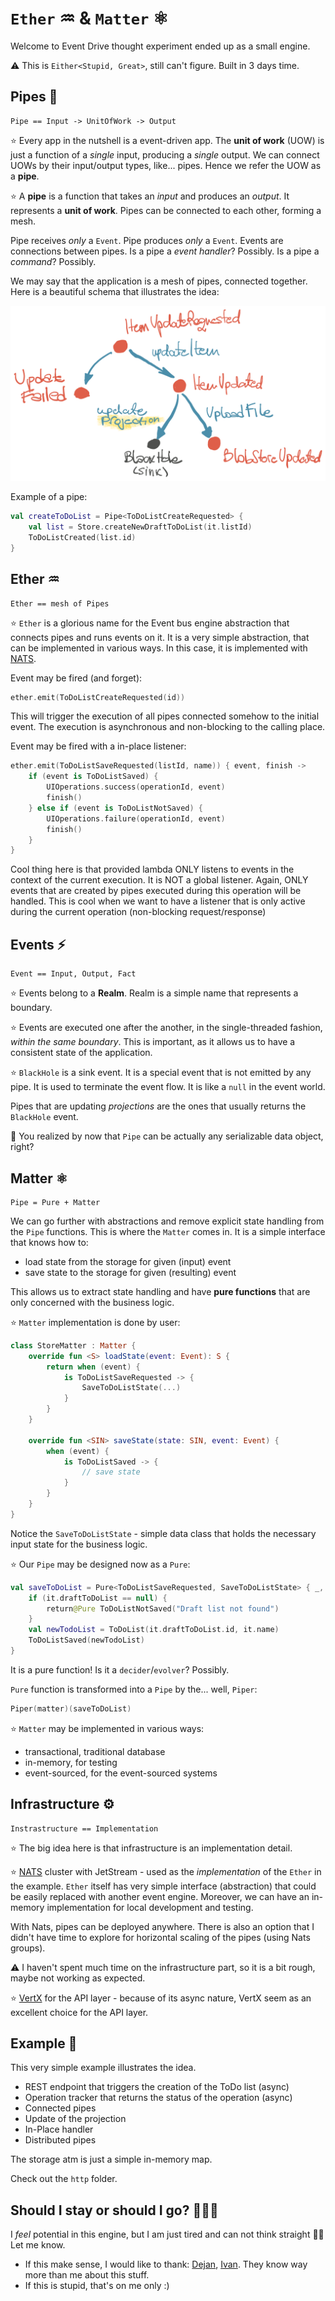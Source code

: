 # **`Ether`** ♒️ & **`Matter`** ⚛️

Welcome to Event Drive thought experiment ended up as a small engine.

⚠️ This is `Either<Stupid, Great>`, still can't figure. Built in 3 days time.

## Pipes 🌊

```
Pipe == Input -> UnitOfWork -> Output
```

⭐️ Every app in the nutshell is a event-driven app. The **unit of work** (UOW) is just a function of a _single_ input, producing a _single_ output. We can connect UOWs by their input/output types, like... pipes. Hence we refer the UOW as a **pipe**.

⭐️ A **pipe** is a function that takes an _input_ and produces an _output_. It represents a **unit of work**. Pipes can be connected to each other, forming a mesh.

Pipe receives _only_ a `Event`. Pipe produces _only_ a `Event`. Events are connections between pipes. Is a pipe a _event handler_? Possibly. Is a pipe a _command_? Possibly.

We may say that the application is a mesh of pipes, connected together. Here is a beautiful schema that illustrates the idea:

![](./doc/mesh.png)

Example of a pipe:

```kt
val createToDoList = Pipe<ToDoListCreateRequested> {
    val list = Store.createNewDraftToDoList(it.listId)
    ToDoListCreated(list.id)
}
```

## Ether ♒

```
Ether == mesh of Pipes
```

⭐️ `Ether` is a glorious name for the Event bus engine abstraction that connects pipes and runs events on it. It is a very simple abstraction, that can be implemented in various ways. In this case, it is implemented with [NATS](https://nats.io/).

Event may be fired (and forget):

```kt
ether.emit(ToDoListCreateRequested(id))
```

This will trigger the execution of all pipes connected somehow to the initial event. The execution is asynchronous and non-blocking to the calling place.

Event may be fired with a in-place listener:

```kt
ether.emit(ToDoListSaveRequested(listId, name)) { event, finish ->
    if (event is ToDoListSaved) {
        UIOperations.success(operationId, event)
        finish()
    } else if (event is ToDoListNotSaved) {
        UIOperations.failure(operationId, event)
        finish()
    }
}
```

Cool thing here is that provided lambda ONLY listens to events in the context of the current execution. It is NOT a global listener. Again, ONLY events that are created by pipes executed during this operation will be handled. This is cool when we want to have a listener that is only active during the current operation (non-blocking request/response)

## Events ⚡️

```
Event == Input, Output, Fact
```

⭐️ Events belong to a **Realm**. Realm is a simple name that represents a boundary.

⭐️ Events are executed one after the another, in the single-threaded fashion, _within the same boundary_. This is important, as it allows us to have a consistent state of the application.

⭐️ `BlackHole` is a sink event. It is a special event that is not emitted by any pipe. It is used to terminate the event flow. It is like a `null` in the event world.

Pipes that are updating _projections_ are the ones that usually returns the `BlackHole` event.

🤔 You realized by now that `Pipe` can be actually any serializable data object, right?

## Matter ⚛️

```
Pipe = Pure + Matter
```

We can go further with abstractions and remove explicit state handling from the `Pipe` functions. This is where the `Matter` comes in. It is a simple interface that knows how to:

+ load state from the storage for given (input) event
+ save state to the storage for given (resulting) event

This allows us to extract state handling and have **pure functions** that are only concerned with the business logic.

⭐️ `Matter` implementation is done by user:

```kt
class StoreMatter : Matter {
    override fun <S> loadState(event: Event): S {
        return when (event) {
            is ToDoListSaveRequested -> {
                SaveToDoListState(...)
            }
		}
    }

    override fun <SIN> saveState(state: SIN, event: Event) {
        when (event) {
            is ToDoListSaved -> {
                // save state
			}
        }
    }
}
```

Notice the `SaveToDoListState` - simple data class that holds the necessary input state for the business logic.

⭐️ Our `Pipe` may be designed now as a `Pure`:

```kt
val saveToDoList = Pure<ToDoListSaveRequested, SaveToDoListState> { _, it ->
    if (it.draftToDoList == null) {
        return@Pure ToDoListNotSaved("Draft list not found")
    }
    val newTodoList = ToDoList(it.draftToDoList.id, it.name)
    ToDoListSaved(newTodoList)
}
```

It is a pure function! Is it a `decider`/`evolver`? Possibly.

`Pure` function is transformed into a `Pipe` by the... well, `Piper`:

```kt
Piper(matter)(saveToDoList)
```

⭐️ `Matter` may be implemented in various ways:

+ transactional, traditional database
+ in-memory, for testing
+ event-sourced, for the event-sourced systems

## Infrastructure ⚙️

```
Instrastructure == Implementation
```

⭐️ The big idea here is that infrastructure is an implementation detail.

⭐️ [NATS](https://nats.io) cluster with JetStream - used as the _implementation_ of the `Ether` in the example. `Ether` itself has very simple interface (abstraction) that could be easily replaced with another event engine. Moreover, we can have an in-memory implementation for local development and testing.

With Nats, pipes can be deployed anywhere. There is also an option that I didn't have time to explore for horizontal scaling of the pipes (using Nats groups).

⚠️ I haven't spent much time on the infrastructure part, so it is a bit rough, maybe not working as expected.

⭐️ [VertX](https://vertx.io/) for the API layer - because of its async nature, VertX seem as an excellent choice for the API layer.


## Example 🎉

This very simple example illustrates the idea.

+ REST endpoint that triggers the creation of the ToDo list (async)
+ Operation tracker that returns the status of the operation (async)
+ Connected pipes
+ Update of the projection
+ In-Place handler
+ Distributed pipes

The storage atm is just a simple in-memory map.

Check out the `http` folder.

## Should I stay or should I go? 🚶‍♂️‍➡️

I _feel_ potential in this engine, but I am just tired and can not think straight 🤷‍♂️ Let me know.

+ If this make sense, I would like to thank: [Dejan](https://github.com/DejanMilicic), [Ivan](https://fraktalio.com). They know way more than me about this stuff.
+ If this is stupid, that's on me only :)
